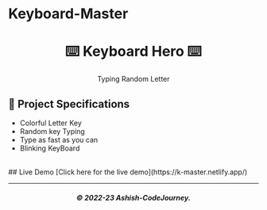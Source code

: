# Keyboard-Master
<h1 align="center"> ⌨️ Keyboard Hero ⌨️</h1>

<p align="center"> Typing Random Letter</p>

## 📝 Project Specifications

- Colorful Letter Key
- Random key Typing
- Type as fast as you can
- Blinking KeyBoard

</br>
## Live Demo
[Click here for the live demo](https://k-master.netlify.app/)

---

<h5 align='center'>© 2022-23 Ashish-CodeJourney.</h5>
